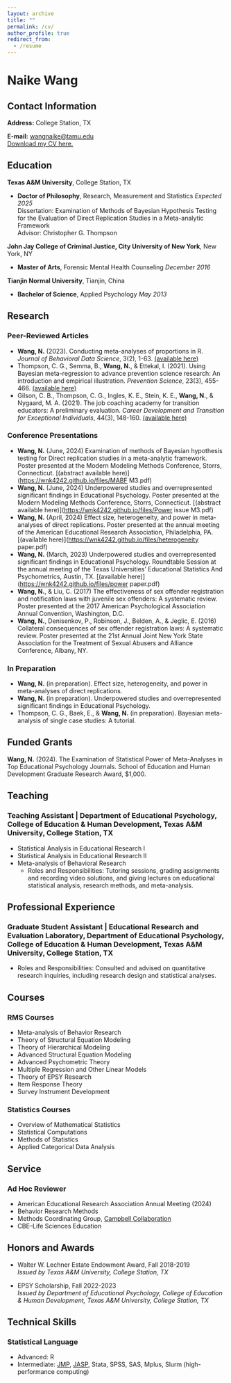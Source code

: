 ```yaml
---
layout: archive
title: ""
permalink: /cv/
author_profile: true
redirect_from:
  - /resume
---
```



# Naike Wang

## Contact Information

**Address:** College Station, TX

**E-mail:** [wangnaike@tamu.edu](mailto:wangnaike@tamu.edu)  
[Download my CV here.](https://wnk4242.github.io/files/CV_NW.pdf)

## Education

**Texas A&M University**, College Station, TX  
- **Doctor of Philosophy**, Research, Measurement and Statistics _Expected 2025_  
Dissertation: Examination of Methods of Bayesian Hypothesis Testing for the Evaluation of Direct Replication Studies in a Meta-analytic Framework  
Advisor: Christopher G. Thompson

**John Jay College of Criminal Justice, City University of New York**, New York, NY  
- **Master of Arts**, Forensic Mental Health Counseling _December 2016_

**Tianjin Normal University**, Tianjin, China  
- **Bachelor of Science**, Applied Psychology _May 2013_

## Research

### Peer-Reviewed Articles

- **Wang, N.** (2023). Conducting meta-analyses of proportions in R. _Journal of Behavioral Data Science_, 3(2), 1-63. [(available here)](https://www.researchgate.net/publication/375451196_Conducting_Meta-analyses_of_Proportions_in_R)
- Thompson, C. G., Semma, B., **Wang, N.**, & Ettekal, I. (2021). Using Bayesian meta-regression to advance prevention science research: An introduction and empirical illustration. _Prevention Science_, 23(3), 455-466. [(available here)](https://link.springer.com/article/10.1007/s11121-021-01330-8)
- Gilson, C. B., Thompson, C. G., Ingles, K. E., Stein, K. E., **Wang, N.**, & Nygaard, M. A. (2021). The job coaching academy for transition educators: A preliminary evaluation. _Career Development and Transition for Exceptional Individuals_, 44(3), 148-160. [(available here)](https://journals.sagepub.com/doi/abs/10.1177/2165143420958607)

### Conference Presentations
- **Wang, N.** (June, 2024) Examination of methods of Bayesian hypothesis testing for Direct replication studies in a meta-analytic framework. Poster presented at the Modern Modeling Methods Conference, Storrs, Connecticut. [(abstract available here)](https://wnk4242.github.io/files/MABF M3.pdf)
- **Wang, N.** (June, 2024) Underpowered studies and overrepresented significant findings in Educational Psychology. Poster presented at the Modern Modeling Methods Conference, Storrs, Connecticut. [(abstract available here)](https://wnk4242.github.io/files/Power issue M3.pdf)
- **Wang, N.** (April, 2024) Effect size, heterogeneity, and power in meta-analyses of direct replications. Poster presented at the annual meeting of the American Educational Research Association, Philadelphia, PA. [(available here)](https://wnk4242.github.io/files/heterogeneity paper.pdf)
- **Wang, N.** (March, 2023) Underpowered studies and overrepresented significant findings in Educational Psychology. Roundtable Session at the annual meeting of the Texas Universities' Educational Statistics And Psychometrics, Austin, TX. [(available here)](https://wnk4242.github.io/files/power paper.pdf)
- **Wang, N.**, & Liu, C. (2017) The effectiveness of sex offender registration and notification laws with juvenile sex offenders: A systematic review. Poster presented at the 2017 American Psychological Association Annual Convention, Washington, D.C.
- **Wang, N.**, Denisenkov, P., Robinson, J., Belden, A., & Jeglic, E. (2016) Collateral consequences of sex offender registration laws: A systematic review. Poster presented at the 21st Annual Joint New York State Association for the Treatment of Sexual Abusers and Alliance Conference, Albany, NY.

### In Preparation

- **Wang, N.** (in preparation). Effect size, heterogeneity, and power in meta-analyses of direct replications.
- **Wang, N.** (in preparation). Underpowered studies and overrepresented significant findings in Educational Psychology.
- Thompson, C. G., Baek, E., & **Wang, N.** (in preparation). Bayesian meta-analysis of single case studies: A tutorial.

## Funded Grants
**Wang, N.** (2024). The Examination of Statistical Power of Meta-Analyses in Top Educational Psychology Journals. School of Education and Human Development Graduate Research Award, $1,000.

## Teaching

### Teaching Assistant | Department of Educational Psychology, College of Education & Human Development, Texas A&M University, College Station, TX  
- Statistical Analysis in Educational Research I  
- Statistical Analysis in Educational Research II  
- Meta-analysis of Behavioral Research
  * Roles and Responsibilities: Tutoring sessions, grading assignments and recording video solutions, and giving lectures on educational statistical analysis, research methods, and meta-analysis.

## Professional Experience

### Graduate Student Assistant | Educational Research and Evaluation Laboratory, Department of Educational Psychology, College of Education & Human Development, Texas A&M University, College Station, TX  
- Roles and Responsibilities: Consulted and advised on quantitative research inquiries, including research design and statistical analyses.

## Courses

### RMS Courses

- Meta-analysis of Behavior Research
- Theory of Structural Equation Modeling
- Theory of Hierarchical Modeling
- Advanced Structural Equation Modeling
- Advanced Psychometric Theory
- Multiple Regression and Other Linear Models
- Theory of EPSY Research
- Item Response Theory
- Survey Instrument Development 

### Statistics Courses

- Overview of Mathematical Statistics
- Statistical Computations
- Methods of Statistics
- Applied Categorical Data Analysis

## Service

### Ad Hoc Reviewer

- American Educational Research Association Annual Meeting (2024)
- Behavior Research Methods
- Methods Coordinating Group, [Campbell Collaboration](https://www.campbellcollaboration.org/)
- CBE–Life Sciences Education

## Honors and Awards

- Walter W. Lechner Estate Endowment Award, Fall 2018-2019  
  _Issued by Texas A&M University, College Station, TX_

- EPSY Scholarship, Fall 2022-2023  
  _Issued by Department of Educational Psychology, College of Education & Human Development, Texas A&M University, College Station, TX_

## Technical Skills

### Statistical Language

- Advanced: R
- Intermediate: [JMP](https://www.jmp.com/en_us/home.html), [JASP](https://jasp-stats.org/), Stata, SPSS, SAS, Mplus, Slurm (high-performance computing)
